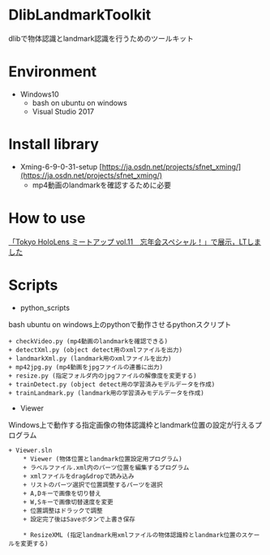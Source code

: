 # DlibLandmarkToolkit
dlibで物体認識とlandmark認識を行うためのツールキット

# Environment
- Windows10
    + bash on ubuntu on windows
    + Visual Studio 2017

# Install library
- Xming-6-9-0-31-setup [https://ja.osdn.net/projects/sfnet_xming/](https://ja.osdn.net/projects/sfnet_xming/)
    + mp4動画のlandmarkを確認するために必要

# How to use
[「Tokyo HoloLens ミートアップ vol.11　忘年会スペシャル！」で展示，LTしました](http://akihiro-document.azurewebsites.net/post/event/hololensmeetup20181215/)

# Scripts
- python_scripts

bash ubuntu on windows上のpythonで動作させるpythonスクリプト

    + checkVideo.py (mp4動画のlandmarkを確認できる)
    + detectXml.py (object detect用のxmlファイルを出力)
    + landmarkXml.py (landmark用のxmlファイルを出力)
    + mp42jpg.py (mp4動画をjpgファイルの連番に出力)
    + resize.py (指定フォルダ内のjpgファイルの解像度を変更する)
    + trainDetect.py (object detect用の学習済みモデルデータを作成)
    + trainLandmark.py (landmark用の学習済みモデルデータを作成)

- Viewer

Windows上で動作する指定画像の物体認識枠とlandmark位置の設定が行えるプログラム

    + Viewer.sln
        * Viewer (物体位置とlandmark位置設定用プログラム)
        + ラベルファイル.xml内のパーツ位置を編集するプログラム
        + xmlファイルをdrag&dropで読み込み
        + リストのパーツ選択で位置調整するパーツを選択
        + A,Dキーで画像を切り替え
        + W,Sキーで画像切替速度を変更
        + 位置調整はドラックで調整
        + 設定完了後はSaveボタンで上書き保存

        * ResizeXML (指定landmark用xmlファイルの物体認識枠とlandmark位置のスケールを変更する)
